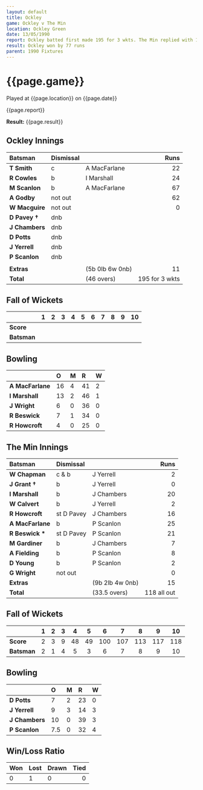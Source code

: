 ```yaml
---
layout: default
title: Ockley
game: Ockley v The Min
location: Ockley Green
date: 13/05/1990
report: Ockley batted first made 195 for 3 wkts. The Min replied with 118 all out
result: Ockley won by 77 runs
parent: 1990 Fixtures
---
```


# {{page.game}}

Played at {{page.location}} on {{page.date}}

{{page.report}}

**Result:** {{page.result}}

 
## Ockley Innings

| Batsman | Dismissal |  | Runs |
|:---|:---|---|---:|
| **T Smith** | c | A MacFarlane | 22 | 
| **R Cowles** | b | I Marshall | 24 | 
| **M Scanlon** | b | A MacFarlane | 67 | 
| **A Godby** | not out |  | 62 | 
| **W Macguire** | not out |  | 0 | 
| **D Pavey &#8224;** | dnb |  |  |
| **J Chambers** | dnb |  |  | 
| **D Potts** | dnb |  |  |
| **J Yerrell** | dnb |  |  | 
| **P Scanlon** | dnb |  |  | 
|  |  |  |  |
| **Extras** | | (5b 0lb 6w 0nb) | 11 | 
| **Total** | | (46 overs) | 195 for 3 wkts | 

## Fall of Wickets

| | 1 | 2 | 3 | 4 | 5 | 6 | 7 | 8 | 9 | 10 |
|---|:---:|:---:|:---:|:---:|:---:|:---:|:---:|:---:|:---:|:---:|
| **Score** |  |  |  |  |  |  |  |  |  |  |
| **Batsman** |  |  |  |  |  |  |  |  |  |  |

## Bowling

| | O | M | R | W |
|---|:---|:---|:---|:---|
| **A MacFarlane** | 16 | 4 | 41 | 2 | 
| **I Marshall** | 13 | 2 | 46 | 1 | 
| **J Wright** | 6 | 0 | 36 | 0 | 
| **R Beswick** | 7 | 1 | 34 | 0 | 
| **R Howcroft** | 4 | 0 | 25 | 0 |

## The Min Innings

| Batsman | Dismissal |  | Runs |
|:---|:---|---|---:|
| **W Chapman** | c & b | J Yerrell | 2 | 
| **J Grant &#8224;** | b | J Yerrell | 0 | 
| **I Marshall** | b | J Chambers | 20 | 
| **W Calvert** | b | J Yerrell | 2 | 
| **R Howcroft** | st D Pavey  | J Chambers | 16 | 
| **A MacFarlane** | b | P Scanlon | 25 | 
| **R Beswick &#42;** | st D Pavey | P Scanlon | 21 | 
| **M Gardiner** | b | J Chambers | 7 | 
| **A Fielding** | b | P Scanlon | 8 | 
| **D Young** | b | P Scanlon | 2 | 
| **G Wright** | not out |  | 0 | 
| **Extras** | | (9b 2lb 4w 0nb) | 15 | 
| **Total** | | (33.5 overs) | 118 all out | 

## Fall of Wickets

| | 1 | 2 | 3 | 4 | 5 | 6 | 7 | 8 | 9 | 10 |
|---|:---:|:---:|:---:|:---:|:---:|:---:|:---:|:---:|:---:|:---:|
| **Score** | 2 | 3 | 9 | 48 | 49 | 100 | 107 | 113 | 117 | 118 | 
| **Batsman** | 2 | 1 | 4 | 5 | 3 | 6 | 7 | 8 | 9 | 10 | 

## Bowling

| | O | M | R | W |
|---|:---|:---|:---|:---|
| **D Potts** | 7 | 2 | 23 | 0 | 
| **J Yerrell** | 9 | 3 | 14 | 3 | 
| **J Chambers** | 10 | 0 | 39 | 3 | 
| **P Scanlon** | 7.5 | 0 | 32 | 4 | 

## Win/Loss Ratio

| Won | Lost | Drawn | Tied |
|:---|:---|:---|---:|
| 0 | 1 | 0 | 0 |